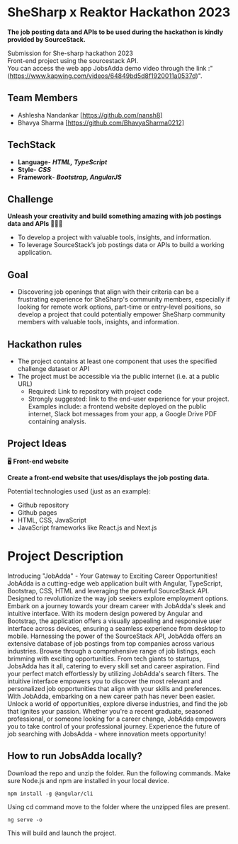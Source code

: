 # SheSharp x Reaktor Hackathon 2023 
**The job posting data and APIs to be used during the hackathon is kindly provided by SourceStack.** 

Submission for She-sharp hackathon 2023
<br>
Front-end project using the sourcestack API.
<br>
You can access the web app JobsAdda demo video through the link :"(https://www.kapwing.com/videos/64849bd5d8f1920011a0537d)".

## Team Members
- Ashlesha Nandankar [https://github.com/nansh8]
- Bhavya Sharma [https://github.com/BhavyaSharma0212]

## TechStack
- **Language**- ***HTML, TypeScript***
- **Style**- ***CSS***
- **Framework**- ***Bootstrap, AngularJS*** 

## Challenge
**Unleash your creativity and build something amazing with job postings data and APIs 👩‍💻✨** 
- To develop a project with valuable tools, insights, and information.
- To leverage SourceStack’s job postings data or APIs to build a working application.

## Goal
- Discovering job openings that align with their criteria can be a frustrating experience for SheSharp's community members, especially if looking for remote work options, part-time or entry-level positions, so develop a project that could potentially empower SheSharp community members with valuable tools, insights, and information.

## Hackathon rules
- The project contains at least one component that uses the specified challenge dataset or API
- The project must be accessible via the public internet (i.e. at a public URL)
   - Required: Link to repository with project code
   - Strongly suggested: link to the end-user experience for your project. Examples include: a frontend website deployed on the public internet, Slack bot messages from your app, a Google Drive PDF containing analysis.

## Project Ideas
🖥️ **Front-end website**


**Create a front-end website that uses/displays the job posting data.** 

Potential technologies used (just as an example):

- Github repository
- Github pages
- HTML, CSS, JavaScript
- JavaScript frameworks like React.js and Next.js


# Project Description

Introducing "JobAdda" - Your Gateway to Exciting Career Opportunities!
JobAdda is a cutting-edge web application built with Angular, TypeScript, Bootstrap, CSS, HTML and leveraging the powerful SourceStack API. Designed to revolutionize the way job seekers explore employment options.
Embark on a journey towards your dream career with JobAdda's sleek and intuitive interface. With its modern design powered by Angular and Bootstrap, the application offers a visually appealing and responsive user interface across devices, ensuring a seamless experience from desktop to mobile.
Harnessing the power of the SourceStack API, JobAdda offers an extensive database of job postings from top companies across various industries. Browse through a comprehensive range of job listings, each brimming with exciting opportunities. From tech giants to startups, JobsAdda has it all, catering to every skill set and career aspiration.
Find your perfect match effortlessly by utilizing JobAdda's search filters. The intuitive interface empowers you to discover the most relevant and personalized job opportunities that align with your skills and preferences.
With JobAdda, embarking on a new career path has never been easier. Unlock a world of opportunities, explore diverse industries, and find the job that ignites your passion. Whether you're a recent graduate, seasoned professional, or someone looking for a career change, JobAdda empowers you to take control of your professional journey.
Experience the future of job searching with JobsAdda - where innovation meets opportunity!

## How to run JobsAdda locally?

Download the repo and unzip the folder. Run the following commands. Make sure Node.js and npm are installed in your local device.
```
npm install -g @angular/cli
```
Using cd command move to the folder where the unzipped files are present.
```
ng serve -o
````
This will build and launch the project.
